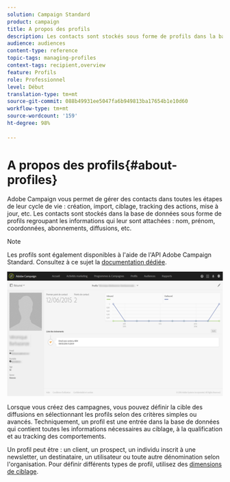 ```yaml
---
solution: Campaign Standard
product: campaign
title: A propos des profils
description: Les contacts sont stockés sous forme de profils dans la base de données de Campaign et sont mis à jour à toutes les étapes de leur cycle de vie.
audience: audiences
content-type: reference
topic-tags: managing-profiles
context-tags: recipient,overview
feature: Profils
role: Professionnel
level: Début
translation-type: tm+mt
source-git-commit: 088b49931ee5047fa6b949813ba17654b1e10d60
workflow-type: tm+mt
source-wordcount: '159'
ht-degree: 98%

---
```



# A propos des profils{#about-profiles}

Adobe Campaign vous permet de gérer des contacts dans toutes les étapes de leur cycle de vie : création, import, ciblage, tracking des actions, mise à jour, etc. Les contacts sont stockés dans la base de données sous forme de profils regroupant les informations qui leur sont attachées : nom, prénom, coordonnées, abonnements, diffusions, etc.

>[!NOTE]
>
>Les profils sont également disponibles à l&#39;aide de l&#39;API Adobe Campaign Standard. Consultez à ce sujet la [documentation dédiée](../../api/using/retrieving-profiles.md).

![](assets/marketing_history.png)

Lorsque vous créez des campagnes, vous pouvez définir la cible des diffusions en sélectionnant les profils selon des critères simples ou avancés. Techniquement, un profil est une entrée dans la base de données qui contient toutes les informations nécessaires au ciblage, à la qualification et au tracking des comportements.

Un profil peut être : un client, un prospect, un individu inscrit à une newsletter, un destinataire, un utilisateur ou toute autre dénomination selon l&#39;organisation. Pour définir différents types de profil, utilisez des [dimensions de ciblage](../../automating/using/query.md#targeting-dimensions-and-resources).
